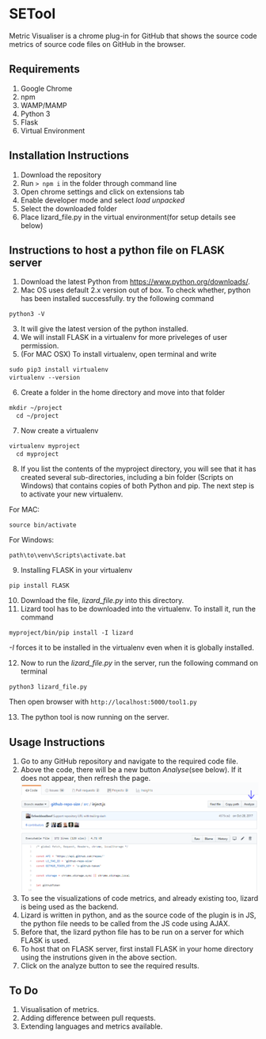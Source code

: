# SETool

Metric Visualiser is a chrome plug-in for GitHub that shows the source code metrics of source code files on GitHub in the browser.

## Requirements

1. Google Chrome
2. npm
3. WAMP/MAMP
4. Python 3
5. Flask
6. Virtual Environment

## Installation Instructions

1. Download the repository
2. Run ```> npm i``` in the folder through command line
3. Open chrome settings and click on extensions tab
4. Enable developer mode and select *load unpacked*
5. Select the downloaded folder
6. Place lizard_file.py in the virtual environment(for setup details see below)

## Instructions to host a python file on FLASK server
1. Download the latest Python from https://www.python.org/downloads/.
2. Mac OS uses default 2.x version out of box. To check whether, python has been installed successfully. try the following command
```
python3 -V
```
3. It will give the latest version of the python installed.
4. We will install FLASK in a virtualenv for more priveleges of user permission.
5. (For MAC OSX) To install virtualenv, open terminal and write 
```
sudo pip3 install virtualenv
virtualenv --version   
```
6. Create a folder in the home directory and move into that folder
```
mkdir ~/project
  cd ~/project
```
7. Now create a virtualenv
```
virtualenv myproject
  cd myproject
```
8. If you list the contents of the myproject directory, you will see that it has created several sub-directories, including a bin folder (Scripts on Windows) that contains copies of both Python and pip. The next step is to activate your new virtualenv.

For MAC:
```
source bin/activate
```
For Windows:
```
path\to\venv\Scripts\activate.bat
```
9. Installing FLASK in your virtualenv
```
pip install FLASK
```
10. Download the file, *lizard_file.py* into this directory.
11. Lizard tool has to be downloaded into the virtualenv. To install it, run the command
```
myproject/bin/pip install -I lizard
```
*-I* forces it to be installed in the virtualenv even when it is globally installed.

12. Now to run the *lizard_file.py* in the server, run the following command on terminal
```
python3 lizard_file.py
```
Then open browser with ```http://localhost:5000/tool1.py ```

13. The python tool is now running on the server.

## Usage Instructions

1. Go to any GitHub repository and navigate to the required code file.
2. Above the code, there will be a new button *Analyse*(see below). If it does not appear, then refresh the page.
![alt text](https://github.com/RohithS98/SETool/blob/master/pics/p1.PNG "Logo Title Text 1")
3. To see the visualizations of code metrics, and already existing too, lizard is being used as the backend.
4. Lizard is written in python, and as the source code of the plugin is in JS, the python file needs to be called from the JS code using AJAX.
5. Before that, the lizard python file has to be run on a server for which FLASK is used.
6. To host that on FLASK server, first install FLASK in your home directory using the instrutions given in the above section.
7. Click on the analyze button to see the required results.

## To Do

1. Visualisation of metrics.
2. Adding difference between pull requests.
3. Extending languages and metrics available.
